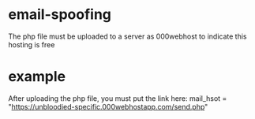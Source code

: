 # email-spoofing
The php file must be uploaded to a server as 000webhost to indicate this hosting is free
# example
After uploading the php file, you must put the link here:
mail_hsot = "https://unbloodied-specific.000webhostapp.com/send.php"
